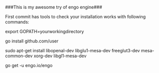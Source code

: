 ###This is my awesome try of engo engine###

First commit has tools to check your installation works with following commands:

export GOPATH=yourworkingdirectory

go install github.com/user

sudo apt-get install libopenal-dev libglu1-mesa-dev freeglut3-dev mesa-common-dev xorg-dev libgl1-mesa-dev

go get -u engo.io/engo
